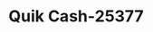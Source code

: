 ---
f_zip-code: 66801
f_state-code: KS
title: Quik Cash-25377
f_phone: 620-343-2222
f_city-only: Emporia
f_address: 802 W 6th Ave Emporia
f_location-unique-id: '25377'
slug: quik-cash-25377
updated-on: '2024-05-30T13:46:58.046Z'
created-on: '2024-05-30T13:36:59.803Z'
published-on: '2024-05-30T13:54:32.469Z'
f_city-state: cms/city/emporia-ks.md
f_company: cms/company/quik-cash.md
f_state: cms/state/kansas.md
layout: '[payday-loan].html'
tags: payday-loan
---
